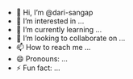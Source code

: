 - 👋 Hi, I’m @dari-sangap
- 👀 I’m interested in ...
- 🌱 I’m currently learning ...
- 💞️ I’m looking to collaborate on ...
- 📫 How to reach me ...
- 😄 Pronouns: ...
- ⚡ Fun fact: ...

<!---
dari-sangap/dari-sangap is a ✨ special ✨ repository because its `README.md` (this file) appears on your GitHub profile.
You can click the Preview link to take a look at your changes.
--->
